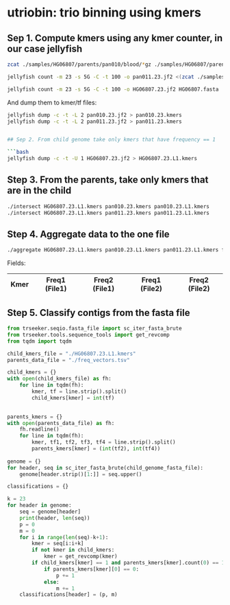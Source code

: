 # utriobin: trio binning using kmers

## Sep 1. Compute kmers using any kmer counter, in our case jellyfish

```bash
zcat ./samples/HG06807/parents/pan010/blood/*gz ./samples/HG06807/parents/pan010/cell1/*gz ./samples/HG06807/parents/pan010/cell2/*gz | jellyfish count -m 23 -s 5G -t 100 -o pan010.23.jf2 -

jellyfish count -m 23 -s 5G -C -t 100 -o pan011.23.jf2 <(zcat ./samples/HG06807/parents/pan011/blood/*gz ./samples/HG06807/parents/pan011/cell1/*gz ./samples/HG06807/parents/pan011/cell2/*gz)

jellyfish count -m 23 -s 5G -C -t 100 -o HG06807.23.jf2 HG06807.fasta
```

And dump them to kmer/tf files:

```bash
jellyfish dump -c -t -L 2 pan010.23.jf2 > pan010.23.kmers
jellyfish dump -c -t -L 2 pan011.23.jf2 > pan011.23.kmers
```

```bash

## Sep 2. From child genome take only kmers that have frequency == 1

```bash
jellyfish dump -c -t -U 1 HG06807.23.jf2 > HG06807.23.L1.kmers
```

## Step 3. From the parents, take only kmers that are in the child

```bash
./intersect HG06807.23.L1.kmers pan010.23.kmers pan010.23.L1.kmers
./intersect HG06807.23.L1.kmers pan011.23.kmers pan011.23.L1.kmers
```

## Step 4. Aggregate data to the one file

```bash
./aggregate HG06807.23.L1.kmers pan010.23.L1.kmers pan011.23.L1.kmers freq_vectors.tsv
```

Fields:

| Kmer | Freq1 (File1) | Freq2 (File1) | Freq1 (File2) | Freq2 (File2) |
|------|---------------|---------------|---------------|---------------|

## Step 5. Classify contigs from the fasta file

```python
from trseeker.seqio.fasta_file import sc_iter_fasta_brute
from trseeker.tools.sequence_tools import get_revcomp
from tqdm import tqdm

child_kmers_file = "./HG06807.23.L1.kmers"
parents_data_file = "./freq_vectors.tsv"

child_kmers = {}
with open(child_kmers_file) as fh:
    for line in tqdm(fh):
        kmer, tf = line.strip().split()
        child_kmers[kmer] = int(tf)
        

parents_kmers = {}
with open(parents_data_file) as fh:
    fh.readline()
    for line in tqdm(fh):
        kmer, tf1, tf2, tf3, tf4 = line.strip().split()
        parents_kmers[kmer] = (int(tf2), int(tf4))
        
genome = {}
for header, seq in sc_iter_fasta_brute(child_genome_fasta_file):
    genome[header.strip()[1:]] = seq.upper()

classifications = {}

k = 23
for header in genome:
    seq = genome[header]
    print(header, len(seq))
    p = 0
    m = 0
    for i in range(len(seq)-k+1):
        kmer = seq[i:i+k]
        if not kmer in child_kmers:
            kmer = get_revcomp(kmer)
        if child_kmers[kmer] == 1 and parents_kmers[kmer].count(0) == 1:
            if parents_kmers[kmer][0] == 0:
                p += 1
            else:
                m += 1
    classifications[header] = (p, m)
```